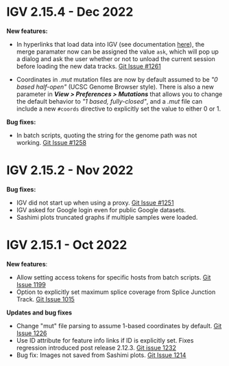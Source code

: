# IGV 2.15.4 - Dec 2022

**New features:**

* In hyperlinks that load data into IGV (see documentation [here](../UserGuide/advanced/external_control.md#html-links)), the merge paramater now can be assigned the value ```ask```, which will pop up a dialog and ask the user whether or not to unload the current session before loading the new data tracks.  [Git Issue #1261](https://github.com/igvteam/igv/issues/1261) 

* Coordinates in *.mut* mutation files are now by default assumed to be *"0 based half-open"* (UCSC Genome Browser style). There is also a new parameter in ***View > Preferences > Mutations*** that allows you to change the default behavior to *"1 based, fully-closed"*, and a *.mut* file can include a new ```#coords``` directive to explicitly set the value to either 0 or 1.

**Bug fixes:**

* In batch scripts, quoting the string for the genome path was not working. [Git Issue #1258](https://github.com/igvteam/igv/issues/1258) 

# IGV 2.15.2 - Nov 2022

**Bug fixes:** 

* IGV did not start up when using a proxy. [Git Issue #1251](https://github.com/igvteam/igv/issues/1251) 
* IGV asked for Google login even for public Google datasets.
* Sashimi plots truncated graphs if multiple samples were loaded.

# IGV 2.15.1 - Oct 2022

**New features**:

* Allow setting access tokens for specific hosts from batch scripts.  [Git Issue 1199](https://github.com/igvteam/igv/issues/1199)
* Option to explicitly set maximum splice coverage from Splice Junction Track.  [Git Issue 1015](https://github.com/igvteam/igv/issues/1015)

**Updates and bug fixes**

* Change "mut" file parsing to assume 1-based coordinates by default.  [Git Issue 1226](https://github.com/igvteam/igv/issues/1226)
* Use ID attribute for feature info links if ID is explicitly set.  Fixes regression introduced post release 2.12.3.  [Git issue 1232](https://github.com/igvteam/igv/issues/1232)
* Bug fix: Images not saved from Sashimi plots. [Git Issue 1214](https://github.com/igvteam/igv/issues/1214)
